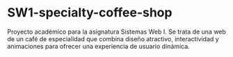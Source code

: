 # SW1-specialty-coffee-shop
Proyecto académico para la asignatura Sistemas Web I. Se trata de una web de un café de especialidad que combina diseño atractivo, interactividad y animaciones para ofrecer una experiencia de usuario dinámica.
